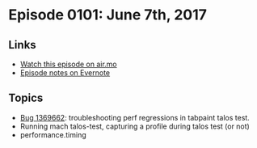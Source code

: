# Episode 0101: June 7th, 2017

## Links
* [Watch this episode on air.mo](https://air.mozilla.org/the-joy-of-coding-episode-101/)
* [Episode notes on Evernote](https://www.evernote.com/l/AbIMl6V5JMRGGpx8yKsfHkfmtt6SuBgCipE)

## Topics

* [Bug 1369662](https://bugzilla.mozilla.org/show_bug.cgi?id=1369662): troubleshooting perf regressions in tabpaint talos test.
* Running mach talos-test, capturing a profile during talos test (or not)
* performance.timing

